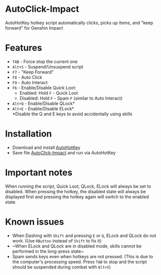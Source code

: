 # AutoClick-Impact
AutoHotKey hotkey script automatically clicks, picks up items, and "keep forward" for Genshin Impact
# Features
- `TAB` - Force stop the current one
- `Alt+S` - Suspend/Unsuspend script
- `F7` - "Keep Forward"
- `F8` - Auto Click
- `F9` - Auto Interact
- `F6` - Enable/Disable Quick Loot:
  - Enabled: Hold `F` - Quick Loot
  - Disabled: Hold `F` - Spam `F` (similar to Auto Interact)
- `Alt+Q` - Enable/Disable QLock*
- `Alt+E` - Enable/Disable ELock*\
*Disable the Q and E keys to avoid accidentally using skills
# Installation
- Download and install [AutoHotKey](https://www.autohotkey.com/)
- Save file [AutoClick-Impact](https://raw.githubusercontent.com/CleveTok3125/AutoClick-Impact/main/AutoClick-Impact.ahk) and run via AutoHotKey
# Important notes
When running the script, Quick Loot, QLock, ELock will always be set to disabled. When pressing the hotkey, the disabled state will always be displayed first and pressing the hotkey again will switch to the enabled state.
# Known issues
- When Dashing with `Shift` and pressing `E` or `Q`, ELock and QLock do not work. (Use `RButton` instead of `Shift` to fix it)
- ~When ELock and QLock are in disabled mode, skills cannot be performed in the long-press state~
- Spam sends keys even when hotkeys are not pressed. (This is due to the computer's processing speed. Press `TAB` to stop and the script should be suspended during combat with `Alt+S`)
